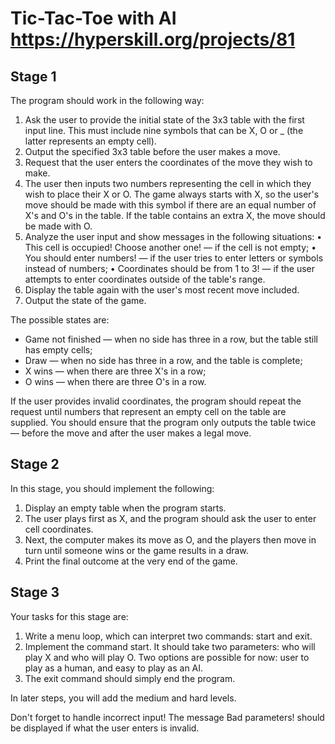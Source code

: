 # Tic-Tac-Toe with AI https://hyperskill.org/projects/81
## Stage 1
The program should work in the following way:
1. Ask the user to provide the initial state of the 3x3 table with the first input line. This must include nine symbols that can be X, O or _ (the latter represents an empty cell).
2. Output the specified 3x3 table before the user makes a move.
3. Request that the user enters the coordinates of the move they wish to make.
4. The user then inputs two numbers representing the cell in which they wish to place their X or O. The game always starts with X, so the user's move should be made with this symbol if there are an equal number of X's and O's in the table. If the table contains an extra X, the move should be made with O.
5. Analyze the user input and show messages in the following situations: • This cell is occupied! Choose another one! — if the cell is not empty; • You should enter numbers! — if the user tries to enter letters or symbols instead of numbers; • Coordinates should be from 1 to 3! — if the user attempts to enter coordinates outside of the table's range.
6. Display the table again with the user's most recent move included.
7. Output the state of the game.

The possible states are:
* Game not finished — when no side has three in a row, but the table still has empty cells;
* Draw — when no side has three in a row, and the table is complete;
* X wins — when there are three X's in a row;
* O wins — when there are three O's in a row.

If the user provides invalid coordinates, the program should repeat the request until numbers that represent an empty cell on the table are supplied. You should ensure that the program only outputs the table twice — before the move and after the user makes a legal move.

## Stage 2
In this stage, you should implement the following:
1. Display an empty table when the program starts.
2. The user plays first as X, and the program should ask the user to enter cell coordinates.
3. Next, the computer makes its move as O, and the players then move in turn until someone wins or the game results in a draw.
4. Print the final outcome at the very end of the game.

## Stage 3
Your tasks for this stage are:
1. Write a menu loop, which can interpret two commands: start and exit.
2. Implement the command start. It should take two parameters: who will play X and who will play O. Two options are possible for now: user to play as a human, and easy to play as an AI.
3. The exit command should simply end the program.

In later steps, you will add the medium and hard levels.

Don't forget to handle incorrect input! The message Bad parameters! should be displayed if what the user enters is invalid.

